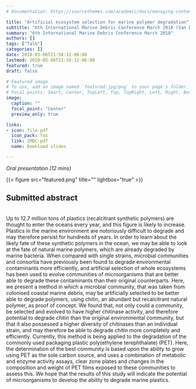 ```yaml
---
# Documentation: https://sourcethemes.com/academic/docs/managing-content/

title: "Artificial ecosystem selection for marine polymer degradation"
subtitle: "6th International Marine Debris Conference March 2018 (San Diego, California, USA)"
summary: "6th International Marine Debris Conference March 2018"
authors: []
tags: ["Talk"]
categories: []
date: 2018-03-06T21:58:12-06:00
lastmod: 2020-05-06T21:58:12-06:00
featured: true
draft: false

# Featured image
# To use, add an image named `featured.jpg/png` to your page's folder.
# Focal points: Smart, Center, TopLeft, Top, TopRight, Left, Right, BottomLeft, Bottom, BottomRight.
image:
  caption: ""
  focal_point: "Center"
  preview_only: true

links: 
- icon: file-pdf
  icon_pack: fas
  link: IMDC.pdf
  name: Download slides

---
```

_Oral presentation (12 mins)_

{{< figure src="featured.png" title="" lightbox="true" >}}

<h2>Submitted abstract</h2></br>
Up to 12.7 million tons of plastics (recalcitrant synthetic polymers) are thought to enter the oceans every year, and this figure is likely to increase. Plastics in the marine environment are notoriously difficult to degrade and may therefore persist for hundreds of years. In order to learn about the likely fate of these synthetic polymers in the ocean, we may be able to look at the fate of natural marine polymers, which are already degraded by marine bacteria. When compared with single strains, microbial communities and consortia have previously been found to degrade environmental contaminants more efficiently, and artificial selection of whole ecosystems has been used to evolve communities of microorganisms that are better able to degrade these contaminants than their original counterparts. Here, we present a method in which a microbial community, that was taken from colonised coastal marine debris, may be artificially selected to be better able to degrade polymers, using chitin, an abundant but recalcitrant natural polymer, as proof of concept. We found that, not only could a community, be selected and evolved to have higher chitinase activity, and therefore potential to degrade chitin than the original environmental community, but that it also possessed a higher diversity of chitinases than an individual strain, and may therefore be able to degrade chitin more completely and efficiently. Currently, this method is being applied to the degradation of the commonly used packaging plastic poly(ethylene terephthalate) (PET). Here, the determination of the best community is based upon the ability to grow using PET as the sole carbon source, and uses a combination of metabolic and enzyme activity assays, clear zone plates and changes in the composition and weight of PET films exposed to these communities to assess this. We hope that the results of this study will indicate the potential of microorganisms to develop the ability to degrade marine plastics.

